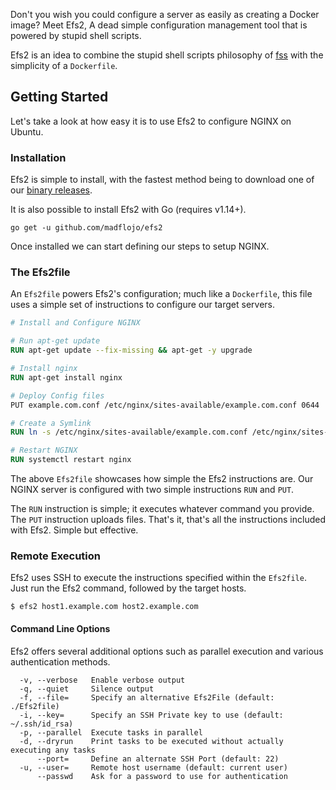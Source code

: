 Don't you wish you could configure a server as easily as creating a Docker image? Meet Efs2, A dead simple configuration management tool that is powered by stupid shell scripts.

Efs2 is an idea to combine the stupid shell scripts philosophy of [fss](https://github.com/brandonhilkert/fucking_shell_scripts) with the simplicity of a `Dockerfile`.

## Getting Started

Let's take a look at how easy it is to use Efs2 to configure NGINX on Ubuntu.

### Installation

Efs2 is simple to install, with the fastest method being to download one of our [binary releases](https://github.com/madflojo/efs2/releases).

It is also possible to install Efs2 with Go (requires v1.14+).

```console
go get -u github.com/madflojo/efs2
```

Once installed we can start defining our steps to setup NGINX.

### The Efs2file

An `Efs2file` powers Efs2's configuration; much like a `Dockerfile`, this file uses a simple set of instructions to configure our target servers.

```Dockerfile
# Install and Configure NGINX

# Run apt-get update
RUN apt-get update --fix-missing && apt-get -y upgrade

# Install nginx
RUN apt-get install nginx

# Deploy Config files
PUT example.com.conf /etc/nginx/sites-available/example.com.conf 0644

# Create a Symlink
RUN ln -s /etc/nginx/sites-available/example.com.conf /etc/nginx/sites-enabled/example.com.conf

# Restart NGINX
RUN systemctl restart nginx
```

The above `Efs2file` showcases how simple the Efs2 instructions are. Our NGINX server is configured with two simple instructions `RUN` and `PUT`.

The `RUN` instruction is simple; it executes whatever command you provide. The `PUT` instruction uploads files. That's it, that's all the instructions included with Efs2. Simple but effective.

### Remote Execution

Efs2 uses SSH to execute the instructions specified within the `Efs2file`. Just run the Efs2 command, followed by the target hosts.

```console
$ efs2 host1.example.com host2.example.com
```

#### Command Line Options

Efs2 offers several additional options such as parallel execution and various authentication methods.

```console
  -v, --verbose   Enable verbose output
  -q, --quiet     Silence output
  -f, --file=     Specify an alternative Efs2File (default: ./Efs2file)
  -i, --key=      Specify an SSH Private key to use (default: ~/.ssh/id_rsa)
  -p, --parallel  Execute tasks in parallel
  -d, --dryrun    Print tasks to be executed without actually executing any tasks
      --port=     Define an alternate SSH Port (default: 22)
  -u, --user=     Remote host username (default: current user)
      --passwd    Ask for a password to use for authentication
```
